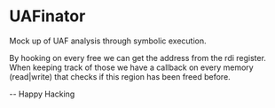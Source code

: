 # UAFinator
Mock up of UAF analysis through symbolic execution. 

By hooking on every free we can get the address from the rdi register.
When keeping track of those we have a callback on every memory (read|write) that checks if this region has been freed before.

-- Happy Hacking
